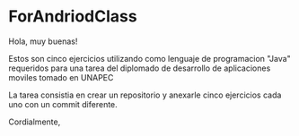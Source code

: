 # ForAndriodClass

Hola, muy buenas!

Estos son cinco ejercicios utilizando como lenguaje de programacion "Java" requeridos para una tarea del diplomado de desarrollo de aplicaciones moviles tomado en UNAPEC

La tarea consistia en crear un repositorio y anexarle cinco ejercicios cada uno con un commit diferente.

Cordialmente,
